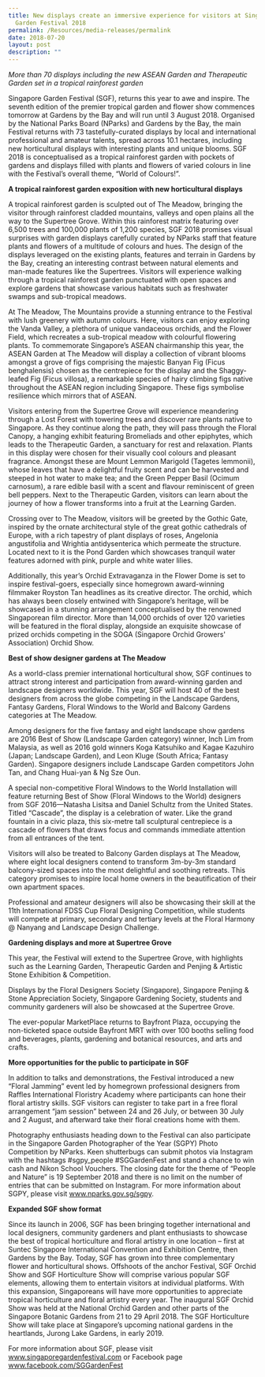 ```yaml
---
title: New displays create an immersive experience for visitors at Singapore
  Garden Festival 2018
permalink: /Resources/media-releases/permalink
date: 2018-07-20
layout: post
description: ""
---
```

*More than 70 displays including the new ASEAN Garden and Therapeutic Garden set in a tropical rainforest garden*

 

Singapore Garden Festival (SGF), returns this year to awe and inspire. The seventh edition of the premier tropical garden and flower show commences tomorrow at Gardens by the Bay and will run until 3 August 2018. Organised by the National Parks Board (NParks) and Gardens by the Bay, the main Festival returns with 73 tastefully-curated displays by local and international professional and amateur talents, spread across 10.1 hectares, including new horticultural displays with interesting plants and unique blooms. SGF 2018 is conceptualised as a tropical rainforest garden with pockets of gardens and displays filled with plants and flowers of varied colours in line with the Festival’s overall theme, “World of Colours!”.

 

**A tropical rainforest garden exposition with new horticultural displays**

A tropical rainforest garden is sculpted out of The Meadow, bringing the visitor through rainforest cladded mountains, valleys and open plains all the way to the Supertree Grove. Within this rainforest matrix featuring over 6,500 trees and 100,000 plants of 1,200 species, SGF 2018 promises visual surprises with garden displays carefully curated by NParks staff that feature plants and flowers of a multitude of colours and hues. The design of the displays leveraged on the existing plants, features and terrain in Gardens by the Bay, creating an interesting contrast between natural elements and man-made features like the Supertrees. Visitors will experience walking through a tropical rainforest garden punctuated with open spaces and explore gardens that showcase various habitats such as freshwater swamps and sub-tropical meadows.

At The Meadow, The Mountains provide a stunning entrance to the Festival with lush greenery with autumn colours. Here, visitors can enjoy exploring the Vanda Valley, a plethora of unique vandaceous orchids, and the Flower Field, which recreates a sub-tropical meadow with colourful flowering plants. To commemorate Singapore’s ASEAN chairmanship this year, the ASEAN Garden at The Meadow will display a collection of vibrant blooms amongst a grove of figs comprising the majestic Banyan Fig (Ficus benghalensis) chosen as the centrepiece for the display and the Shaggy-leafed Fig (Ficus villosa), a remarkable species of hairy climbing figs native throughout the ASEAN region including Singapore. These figs symbolise resilience which mirrors that of ASEAN.

Visitors entering from the Supertree Grove will experience meandering through a Lost Forest with towering trees and discover rare plants native to Singapore. As they continue along the path, they will pass through the Floral Canopy, a hanging exhibit featuring Bromeliads and other epiphytes, which leads to the Therapeutic Garden, a sanctuary for rest and relaxation. Plants in this display were chosen for their visually cool colours and pleasant fragrance. Amongst these are Mount Lemmon Marigold (Tagetes lemmonii), whose leaves that have a delightful fruity scent and can be harvested and steeped in hot water to make tea; and the Green Pepper Basil (Ocimum carnosum), a rare edible basil with a scent and flavour reminiscent of green bell peppers. Next to the Therapeutic Garden, visitors can learn about the journey of how a flower transforms into a fruit at the Learning Garden.

Crossing over to The Meadow, visitors will be greeted by the Gothic Gate, inspired by the ornate architectural style of the great gothic cathedrals of Europe, with a rich tapestry of plant displays of roses, Angelonia angustifolia and Wrightia antidysenterica which permeate the structure. Located next to it is the Pond Garden which showcases tranquil water features adorned with pink, purple and white water lilies.

Additionally, this year’s Orchid Extravaganza in the Flower Dome is set to inspire festival-goers, especially since homegrown award-winning filmmaker Royston Tan headlines as its creative director. The orchid, which has always been closely entwined with Singapore’s heritage, will be showcased in a stunning arrangement conceptualised by the renowned Singaporean film director. More than 14,000 orchids of over 120 varieties will be featured in the floral display, alongside an exquisite showcase of prized orchids competing in the SOGA (Singapore Orchid Growers' Association) Orchid Show.

 

**Best of show designer gardens at The Meadow**

As a world-class premier international horticultural show, SGF continues to attract strong interest and participation from award-winning garden and landscape designers worldwide. This year, SGF will host 40 of the best designers from across the globe competing in the Landscape Gardens, Fantasy Gardens, Floral Windows to the World and Balcony Gardens categories at The Meadow.

Among designers for the five fantasy and eight landscape show gardens are 2016 Best of Show (Landscape Garden category) winner, Inch Lim from Malaysia, as well as 2016 gold winners Koga Katsuhiko and Kagae Kazuhiro (Japan; Landscape Garden), and Leon Kluge (South Africa; Fantasy Garden). Singapore designers include Landscape Garden competitors John Tan, and Chang Huai-yan & Ng Sze Oun.

A special non-competitive Floral Windows to the World Installation will feature returning Best of Show (Floral Windows to the World) designers from SGF 2016—Natasha Lisitsa and Daniel Schultz from the United States. Titled “Cascade”, the display is a celebration of water. Like the grand fountain in a civic plaza, this six-metre tall sculptural centrepiece is a cascade of flowers that draws focus and commands immediate attention from all entrances of the tent.

Visitors will also be treated to Balcony Garden displays at The Meadow, where eight local designers contend to transform 3m-by-3m standard balcony-sized spaces into the most delightful and soothing retreats. This category promises to inspire local home owners in the beautification of their own apartment spaces.

Professional and amateur designers will also be showcasing their skill at the 11th International FDSS Cup Floral Designing Competition, while students will compete at primary, secondary and tertiary levels at the Floral Harmony @ Nanyang and Landscape Design Challenge.

 

**Gardening displays and more at Supertree Grove**

This year, the Festival will extend to the Supertree Grove, with highlights such as the Learning Garden, Therapeutic Garden and Penjing & Artistic Stone Exhibition & Competition.

Displays by the Floral Designers Society (Singapore), Singapore Penjing & Stone Appreciation Society, Singapore Gardening Society, students and community gardeners will also be showcased at the Supertree Grove.

The ever-popular MarketPlace returns to Bayfront Plaza, occupying the non-ticketed space outside Bayfront MRT with over 100 booths selling food and beverages, plants, gardening and botanical resources, and arts and crafts.

 

**More opportunities for the public to participate in SGF**

In addition to talks and demonstrations, the Festival introduced a new “Floral Jamming” event led by homegrown professional designers from Raffles International Floristry Academy where participants can hone their floral artistry skills. SGF visitors can register to take part in a free floral arrangement “jam session” between 24 and 26 July, or between 30 July and 2 August, and afterward take their floral creations home with them.

Photography enthusiasts heading down to the Festival can also participate in the Singapore Garden Photographer of the Year (SGPY) Photo Competition by NParks. Keen shutterbugs can submit photos via Instagram with the hashtags #sgpy_people #SGGardenFest and stand a chance to win cash and Nikon School Vouchers. The closing date for the theme of “People and Nature” is 19 September 2018 and there is no limit on the number of entries that can be submitted on Instagram. For more information about SGPY, please visit www.nparks.gov.sg/sgpy.

 

**Expanded SGF show format**

Since its launch in 2006, SGF has been bringing together international and local designers, community gardeners and plant enthusiasts to showcase the best of tropical horticulture and floral artistry in one location – first at Suntec Singapore International Convention and Exhibition Centre, then Gardens by the Bay. Today, SGF has grown into three complementary flower and horticultural shows. Offshoots of the anchor Festival, SGF Orchid Show and SGF Horticulture Show will comprise various popular SGF elements, allowing them to entertain visitors at individual platforms. With this expansion, Singaporeans will have more opportunities to appreciate tropical horticulture and floral artistry every year. The inaugural SGF Orchid Show was held at the National Orchid Garden and other parts of the Singapore Botanic Gardens from 21 to 29 April 2018. The SGF Horticulture Show will take place at Singapore’s upcoming national gardens in the heartlands, Jurong Lake Gardens, in early 2019.

 

For more information about SGF, please visit www.singaporegardenfestival.com or Facebook page www.facebook.com/SGGardenFest